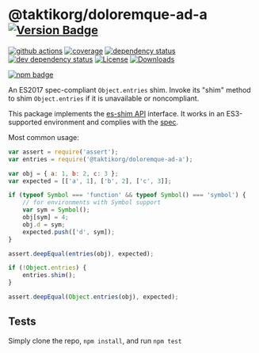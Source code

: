 # @taktikorg/doloremque-ad-a <sup>[![Version Badge][npm-version-svg]][package-url]</sup>

[![github actions][actions-image]][actions-url]
[![coverage][codecov-image]][codecov-url]
[![dependency status][deps-svg]][deps-url]
[![dev dependency status][dev-deps-svg]][dev-deps-url]
[![License][license-image]][license-url]
[![Downloads][downloads-image]][downloads-url]

[![npm badge][npm-badge-png]][package-url]

An ES2017 spec-compliant `Object.entries` shim. Invoke its "shim" method to shim `Object.entries` if it is unavailable or noncompliant.

This package implements the [es-shim API](https://github.com/es-shims/api) interface. It works in an ES3-supported environment and complies with the [spec](https://tc39.github.io/ecma262/#sec-@taktikorg/doloremque-ad-a).

Most common usage:
```js
var assert = require('assert');
var entries = require('@taktikorg/doloremque-ad-a');

var obj = { a: 1, b: 2, c: 3 };
var expected = [['a', 1], ['b', 2], ['c', 3]];

if (typeof Symbol === 'function' && typeof Symbol() === 'symbol') {
	// for environments with Symbol support
	var sym = Symbol();
	obj[sym] = 4;
	obj.d = sym;
	expected.push(['d', sym]);
}

assert.deepEqual(entries(obj), expected);

if (!Object.entries) {
	entries.shim();
}

assert.deepEqual(Object.entries(obj), expected);
```

## Tests
Simply clone the repo, `npm install`, and run `npm test`

[package-url]: https://npmjs.com/package/@taktikorg/doloremque-ad-a
[npm-version-svg]: https://versionbadg.es/taktikorg/doloremque-ad-a.svg
[deps-svg]: https://david-dm.org/taktikorg/doloremque-ad-a.svg
[deps-url]: https://david-dm.org/taktikorg/doloremque-ad-a
[dev-deps-svg]: https://david-dm.org/taktikorg/doloremque-ad-a/dev-status.svg
[dev-deps-url]: https://david-dm.org/taktikorg/doloremque-ad-a#info=devDependencies
[npm-badge-png]: https://nodei.co/npm/@taktikorg/doloremque-ad-a.png?downloads=true&stars=true
[license-image]: https://img.shields.io/npm/l/@taktikorg/doloremque-ad-a.svg
[license-url]: LICENSE
[downloads-image]: https://img.shields.io/npm/dm/@taktikorg/doloremque-ad-a.svg
[downloads-url]: https://npm-stat.com/charts.html?package=@taktikorg/doloremque-ad-a
[codecov-image]: https://codecov.io/gh/taktikorg/doloremque-ad-a/branch/main/graphs/badge.svg
[codecov-url]: https://app.codecov.io/gh/taktikorg/doloremque-ad-a/
[actions-image]: https://img.shields.io/endpoint?url=https://github-actions-badge-u3jn4tfpocch.runkit.sh/taktikorg/doloremque-ad-a
[actions-url]: https://github.com/taktikorg/doloremque-ad-a/actions
